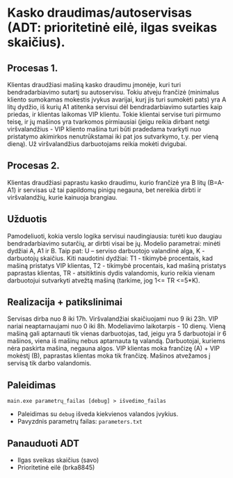 # Kasko draudimas/autoservisas (ADT: prioritetinė eilė, ilgas sveikas skaičius).

## Procesas 1.

Klientas draudžiasi mašiną kasko draudimu įmonėje, kuri turi
bendradarbiavimo sutartį su autoservisu. Tokiu atveju frančizė (minimalus
kliento sumokamas mokestis įvykus avarijai, kurį jis turi sumokėti pats) yra A
litų dydžio, iš kurių A1 atitenka servisui dėl bendradarbiavimo sutarties kaip
priedas, ir klientas laikomas VIP klientu. Tokie klientai servise turi pirmumo
teisę, ir jų mašinos yra tvarkomos pirmiausiai (jeigu reikia dirbant netgi
viršvalandžius - VIP kliento mašina turi būti pradedama tvarkyti nuo pristatymo
akimirkos nenutrūkstamai iki pat jos sutvarkymo, t.y. per vieną dieną). Už
viršvalandžius darbuotojams reikia mokėti dvigubai.

## Procesas 2.

Klientas draudžiasi paprastu kasko draudimu, kurio frančizė yra B litų (B=A-A1)
ir servisas už tai papildomų pinigų negauna, bet nereikia dirbti ir
viršvalandžių, kurie kainuoja brangiau.

## Užduotis

Pamodeliuoti, kokia verslo logika servisui naudingiausia: turėti kuo daugiau
bendradarbiavimo sutarčių, ar dirbti visai be jų. Modelio parametrai: minėti
dydžiai A, A1 ir B. Taip pat: U – serviso darbuotojo valandinė alga, K -
darbuotojų skaičius.   Kiti naudotini dydžiai: T1 - tikimybė procentais, kad
mašiną pristatys VIP klientas, T2 - tikimybė procentais, kad mašiną pristatys
paprastas klientas, TR - atsitiktinis dydis valandomis, kurio reikia vienam
darbuotojui sutvarkyti atvežtą mašiną (tarkime, jog 1<= TR <=5*K).

## Realizacija + patikslinimai

Servisas dirba nuo 8 iki 17h. Viršvalandžiai skaičiuojami nuo 9 iki 23h. VIP
nariai neaptarnaujami nuo 0 iki 8h. Modeliavimo laikotarpis - 10 dienų. Vieną
mašiną gali aptarnauti tik vienas darbuotojas, tad, jeigu yra 5 darbuotojai ir
6 mašinos, viena iš mašinų nebus aptarnauta tą valandą. Darbuotojai, kuriems
nėra paskirta mašina, negauna algos. VIP klientas moka frančizę (A) + VIP
mokėstį (B), paprastas klientas moka tik frančizę. Mašinos atvežamos į servisą
tik darbo valandomis. 

## Paleidimas

```main.exe parametrų_failas [debug] > išvedimo_failas```
* Paleidimas su `debug` išveda kiekvienos valandos įvykius.
* Pavyzdnis parametrų failas: `parameters.txt`

## Panauduoti ADT
* Ilgas sveikas skaičius (savo)
* Prioritetinė eilė (brka8845)
